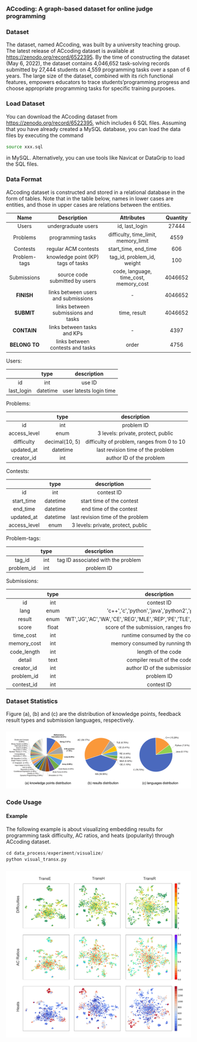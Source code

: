 ### ACcoding: A graph-based dataset for online judge programming

### Dataset

The dataset, named ACcoding, was built by a university teaching group.  The latest release of ACcoding dataset is available at https://zenodo.org/record/6522395. By the time of constructing the dataset (May 6, 2022), the dataset contains 4,046,652 task-solving records submitted by 27,444 students on 4,559 programming tasks over a span of 6 years. The large size of the dataset, combined with its rich functional features, empowers educators to trace students’programming progress and choose appropriate programming tasks for specific training purposes. 

### Load Dataset

You can download the ACcoding dataset from https://zenodo.org/record/6522395, which includes 6 SQL files. Assuming that you have already created a MySQL database, you can load the data files by executing the command 

```bash
source xxx.sql
```

 in MySQL. Alternatively, you can use tools like Navicat or DataGrip to load the SQL files. 

### Data Format

ACcoding dataset is constructed and stored in a relational database in the form of tables. Note that in the table below, names in lower cases are entities, and those in upper cases are relations between the entities.

|     Name      |             Description             |               Attributes               | Quantity |
| :-----------: | :---------------------------------: | :------------------------------------: | :------: |
|     Users     |         undergraduate users         |             id, last_login             |  27444   |
|   Problems    |          programming tasks          |  difficulty, time_limit, memory_limit  |   4559   |
|   Contests    |        regular ACM contests         |          start_time, end_time          |   606    |
| Problem-tags  | knowledge point (KP) tags of tasks  |       tag_id, problem_id, weight       |   100    |
|  Submissions  |   source code submitted by users    | code, language, time_cost, memory_cost | 4046652  |
|  **FINISH**   | links between users and submissions |                   -                    | 4046652  |
|  **SUBMIT**   | links between submissions and tasks |              time, result              | 4046652  |
|  **CONTAIN**  |     links between tasks and KPs     |                   -                    |   4397   |
| **BELONG TO** |  links between contests and tasks   |                 order                  |   4756   |

Users:

|            |   type   |       description       |
| :--------: | :------: | :---------------------: |
|     id     |   int    |         use ID          |
| last_login | datetime | user latests login time |

Problems:

|              |      type      |                description                 |
| :----------: | :------------: | :----------------------------------------: |
|      id      |      int       |                 problem ID                 |
| access_level |      enum      |     3 levels: private, protect, public     |
|  difficulty  | decimal(10, 5) | difficulty of problem, ranges from 0 to 10 |
|  updated_at  |    datetime    |     last revision time of the problem      |
|  creator_id  |      int       |          author ID of the problem          |

Contests:

|              |   type   |            description             |
| :----------: | :------: | :--------------------------------: |
|      id      |   int    |             contest ID             |
|  start_time  | datetime |     start time of the contest      |
|   end_time   | datetime |      end time of the contest       |
|  updated_at  | datetime | last revision time of the problem  |
| access_level |   enum   | 3 levels: private, protect, public |

Problem-tags:

|            | type |            description             |
| :--------: | :--: | :--------------------------------: |
|   tag_id   | int  | tag ID associated with the problem |
| problem_id | int  |             problem ID             |

Submissions:

|             | type  |                         description                          |
| :---------: | :---: | :----------------------------------------------------------: |
|     id      |  int  |                          contest ID                          |
|    lang     | enum  |        'c++','c','python','java','python2','python3'         |
|   result    | enum  | 'WT','JG','AC','WA','CE','REG','MLE','REP','PE','TLE','IFNR','OFNR','EFNR','OE' |
|    score    | float |          score of the submission, ranges from 0~100          |
|  time_cost  |  int  |                 runtime consumed by the code                 |
| memory_cost |  int  |             memory consumed by running the code              |
| code_length |  int  |                      length of the code                      |
|   detail    | text  |                 compiler result of the code                  |
| creator_id  |  int  |                 author ID of the submission                  |
| problem_id  |  int  |                          problem ID                          |
| contest_id  |  int  |                          contest ID                          |

### Dataset Statistics

Figure (a), (b) and (c) are the distribution of knowledge points, feedback result types and submission languages, respectively.

### ![Dataset statistics](./dataset%20statistics.png)

### Code Usage

#### Example

The following example is about visualizing embedding results for programming task difficulty, AC ratios, and heats (popularity) through ACcoding dataset.

```python
cd data_process/experiment/visualize/
python visual_transx.py
```
### ![Visualization of task embeddings](./embedding%20visualization.jpg)

